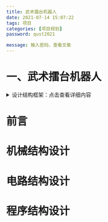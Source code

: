 ```yaml
---
title: 武术擂台机器人
date: 2021-07-14 15:07:22
tags: 项目
categories: [项目规划]
password: qust2021

message: 输入密码，查看文章
---
```

# 一、武术擂台机器人
<details>
    <summary>设计结构框架：点击查看详细内容</summary>
        <li><input disabled="" type="checkbox"> 结构设计
            <ul>
                <li><input checked="" disabled="" type="checkbox"> 钣金结构设计</li>
                <li><input checked="" disabled="" type="checkbox"> 固定传感器支架</li>
                <li><input disabled="" type="checkbox"> 车内电路板固定支撑板</li>
                <li><input disabled="" type="checkbox"> 电池固定与缓冲</li>
                <li><input disabled="" type="checkbox"> 电机抗磁干扰结构设计</li>
            </ul>
        </li>
        <li><input disabled="" type="checkbox"> 电路设计
            <ul>
                <li><input checked="" disabled="" type="checkbox"> 24V、12V、5V、3.3V稳压电路</li>
                <li><input disabled="" type="checkbox"> 基于IR2184的电机驱动电路</li>
                <li><input disabled="" type="checkbox"> 短路保护与过载保护</li>
                <li><input checked="" disabled="" type="checkbox"> 信号隔离电路</li>
                <li><input disabled="" type="checkbox"> 基于电路的环向传感器方向分辨电路</li>
            </ul>
        </li>
        <li><input disabled="" type="checkbox"> 基于FreeRTOS的程序框架设计
            <ul>
                <li><input checked="" disabled="" type="checkbox"> 调试功能设计
                    <ul>
                        <li><input checked="" disabled="" type="checkbox"> 蓝牙通信</li>
                        <li><input checked="" disabled="" type="checkbox"> OLED显示</li>
                        <li><input disabled="" type="checkbox"> SD卡读取</li>
                    </ul>
                </li>
                <li><input disabled="" type="checkbox"> 传感层
                    <ul>
                        <li><input checked="" disabled="" type="checkbox"> DMA读取ADC数据</li>
                        <li><input disabled="" type="checkbox"> 读取编码器数值</li>
                        <li><input disabled="" type="checkbox"> 读取电机驱动电流</li>
                        <li><input disabled="" type="checkbox"> 电机基本控制</li>
                    </ul>
                </li>
                <li><input disabled="" type="checkbox"> 感知层
                    <ul>
                        <li><input checked="" disabled="" type="checkbox"> 数据分类与冗余数据的简单融合</li>
                        <li><input checked="" disabled="" type="checkbox"> 基于程序的环向传感器方向分辨</li>
                        <li><input disabled="" type="checkbox"> 基于三角形布置灰度传感器的位置感知</li>
                        <li><input disabled="" type="checkbox"> 落台检测与方向判断</li>
                        <li><input disabled="" type="checkbox"> 登台位置选择</li>
                    </ul>
                </li>
                <li><input disabled="" type="checkbox"> 决策层
                    <ul>
                        <li><input disabled="" type="checkbox"> 巡航</li>
                        <li><input checked="" disabled="" type="checkbox"> 寻找敌人</li>
                        <li><input disabled="" type="checkbox"> 对抗</li>
                        <li><input disabled="" type="checkbox"> 使用概率法的对敌人位置预估</li>
                    </ul>
                </li>
            </ul>
        </li>
  <!-- <pre><code>title，value，callBack可以缺省</code></pre> -->
</details>

# 前言

# 机械结构设计

# 电路结构设计

# 程序结构设计





